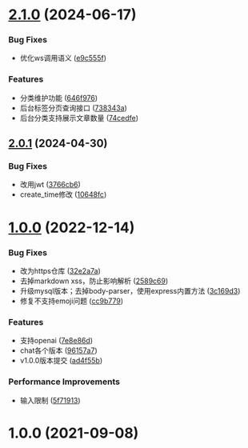 

# [2.1.0](https://github.com/cumt-robin/express-blog-backend/compare/v2.0.1...2.1.0) (2024-06-17)


### Bug Fixes

* 优化ws调用语义 ([e9c555f](https://github.com/cumt-robin/express-blog-backend/commit/e9c555fd695ca17684d1feaa1cd68d20c1574fd8))


### Features

* 分类维护功能 ([646f976](https://github.com/cumt-robin/express-blog-backend/commit/646f976f037a5d99d63324cf30dd1d2793f192a2))
* 后台标签分页查询接口 ([738343a](https://github.com/cumt-robin/express-blog-backend/commit/738343a2023947310684278fc2acdebf236c0c52))
* 后台分类支持展示文章数量 ([74cedfe](https://github.com/cumt-robin/express-blog-backend/commit/74cedfed037451dad61ee8174f60b8a196578dae))



## [2.0.1](https://github.com/cumt-robin/express-blog-backend/compare/v1.0.0...v2.0.1) (2024-04-30)


### Bug Fixes

* 改用jwt ([3766cb6](https://github.com/cumt-robin/express-blog-backend/commit/3766cb6a7c007408f87ea9c0cb4cccff9a671ce7))
* create_time修改 ([10648fc](https://github.com/cumt-robin/express-blog-backend/commit/10648fcf7ee72dc5db1a9c20035d9eaabc661b4f))



# [1.0.0](https://github.com/cumt-robin/express-blog-backend/compare/ad4f55be75d452bdea14798d3ea3c7cc96369ccf...v1.0.0) (2022-12-14)


### Bug Fixes

* 改为https仓库 ([32e2a7a](https://github.com/cumt-robin/express-blog-backend/commit/32e2a7ae828f4a51ca569f7d8ad5dceaf8b5a188))
* 去掉markdown xss，防止影响解析 ([2589c69](https://github.com/cumt-robin/express-blog-backend/commit/2589c696789e95d84afeef509d9f7a6fe2803f81))
* 升级mysql版本；去掉body-parser，使用express内置方法 ([3c169d3](https://github.com/cumt-robin/express-blog-backend/commit/3c169d37bd82a91fbcbebac1d063001a90af1686))
* 修复不支持emoji问题 ([cc9b779](https://github.com/cumt-robin/express-blog-backend/commit/cc9b779bf4fee5f4ded4aaa343f25e43238f8973))


### Features

* 支持openai ([7e8e86d](https://github.com/cumt-robin/express-blog-backend/commit/7e8e86dcc9399612c0c1f0b5c88fcaf9416c4925))
* chat各个版本 ([96157a7](https://github.com/cumt-robin/express-blog-backend/commit/96157a7e80396239cde019372b792799725cd756))
* v1.0.0版本提交 ([ad4f55b](https://github.com/cumt-robin/express-blog-backend/commit/ad4f55be75d452bdea14798d3ea3c7cc96369ccf))


### Performance Improvements

* 输入限制 ([5f71913](https://github.com/cumt-robin/express-blog-backend/commit/5f71913cde8ea0d3c62ba90087631454d7364db7))

# 1.0.0 (2021-09-08)